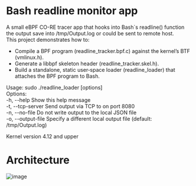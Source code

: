 # Bash readline monitor app

A small eBPF CO-RE tracer app that hooks into Bash`s readline() function the output save into /tmp/Output.log or could be sent to remote host.<br>
This project demonstrates how to:<br>
- Compile a BPF program (readline_tracker.bpf.c) against the kernel’s BTF (vmlinux.h).<br>
- Generate a libbpf skeleton header (readline_tracker.skel.h).<br>
- Build a standalone, static user‐space loader (readline_loader) that attaches the BPF program to Bash. <br>

 Usage: sudo ./readline_loader [options]<br>
 Options:<br>
   -h, --help                Show this help message<br>
   -t, --tcp-server <host>   Send output via TCP to <host> on port 8080<br>
   -n, --no-file             Do not write output to the local JSON file<br>
   -o, --output-file <FILE>  Specify a different local output file (default: /tmp/Output.log)<br>

Kernel version 4.12 and upper<br>

# Architecture

![image](https://github.com/user-attachments/assets/24f6ed1d-7a7b-4558-a6fb-ab5531c0f135)

